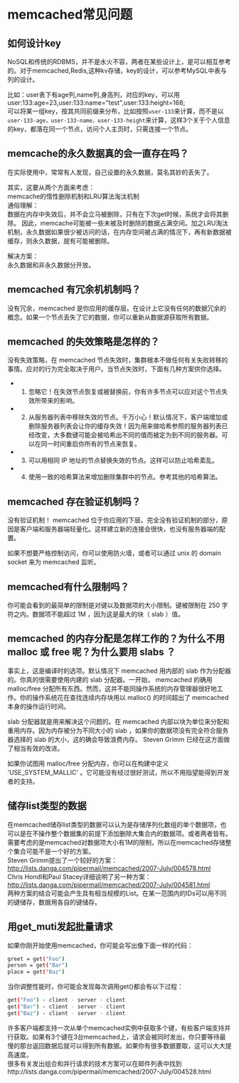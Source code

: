 # memcached常见问题

## 如何设计key
NoSQL和传统的RDBMS，并不是水火不容，两者在某些设计上，是可以相互参考的。对于memcached,Redis,这种kv存储，key的设计，可以参考MySQL中表与列的设计。

比如：user表下有age列,name列,身高列，对应的key，可以用user:133:age=23,user:133:name="test",user:133:height=168;  
可以将某一组key，按其共同前缀来分布，比如按照`user-133`来计算，而不是以`user-133-age，user-133-name，user-133-height`来计算，这样3个关于个人信息的key，都落在同一个节点，访问个人主页时，只需连接一个节点。

## memcache的永久数据真的会一直存在吗？
在实际使用中，常常有人发现，自己设置的永久数据，莫名其妙的丢失了。

其实，这要从两个方面来考虑：  
memcache的惰性删除机制和LRU算法淘汰机制  
通俗理解：  
数据在内存中失效后，并不会立马被删除，只有在下次get时候，系统才会将其删除。 因此，memcache可能被一些未被及时删除的数据占满空间。加之LRU淘汰机制，永久数据如果很少被访问的话，在内存空间被占满的情况下，再有新数据被缓存，则永久数据，就有可能被删除。

解决方案：  
永久数据和非永久数据分开放。

## memcached 有冗余机机制吗？
没有冗余，memcached 是你应用的缓存层。在设计上它没有任何的数据冗余的概念。如果一个节点丢失了它的数据，你可以重新从数据源获取所有数据。

## memcached 的失效策略是怎样的？
没有失效策略，在 memcached 节点失效时，集群根本不做任何有关失败转移的事情。应对的行为完全取决于用户。当节点失效时，下面有几种方案供你选择。

* 1. 忽略它！在失效节点恢复或被替换前，你有许多节点可以应对这个节点失效所带来的影响。

* 2. 从服务器列表中移除失效的节点。千万小心！默认情况下，客户端增加或删除服务器列表会让你的缓存失效！因为用来做哈希参照的服务器列表已经改变，大多数键可能会被哈希出不同的值而被定为到不同的服务器。可以在同一时间重启你所有的节点来恢复。

* 3. 可以用相同 IP 地址的节点替换失效的节点。这样可以防止哈希紊乱。

* 4. 使用一致的哈希算法来增加删除集群中的节点。参考其他的哈希算法。

## memcached 存在验证机制吗？
没有验证机制！ memcached 位于你应用的下层。完全没有验证机制的部分，原因是客户端和服务器端轻量化。这样建立新的连接会很快，也没有服务器端的配置。

如果不想要严格控制访问，你可以使用防火墙，或者可以通过 unix 的 domain socket 来为 memcached 监听。

## memcached有什么限制吗？
你可能会看到的最简单的限制是对键以及数据项的大小限制。键被限制在 250 字符之内。数据项不能超过 1M ，因为这是最大的块（ slab ）值。

## memcached 的内存分配是怎样工作的？为什么不用 malloc 或 free 呢？为什么要用 slabs ？
事实上，这是编译时的选项。默认情况下 memcached 用内部的 slab 作为分配器的。你真的很需要使用内建的 slab 分配器。一开始， memcached 的确用 malloc/free 分配所有东西。然而，这并不能同操作系统的内存管理器很好地工作。你的操作系统花在查找连续内存块用以 malloc() 的时间超出了 memcached 本身的操作运行时间。

slab 分配器就是用来解决这个问题的。在 memcached 内部以块为单位来分配和重用内存。因为内存被分为不同大小的 slab ，如果你的数据项没有完全符合服务器选择的 slab 的大小，这的确会导致浪费内存。   Steven Grimm 已经在这方面做了相当有效的改进。

如果你试图用 malloc/free 分配内存，你可以在构建中定义 'USE_SYSTEM_MALLIC' 。它可能没有经过很好测试，所以不用指望能得到开发者的支持。

## 储存list类型的数据
在memcached储存list类型的数据可以认为是存储序列化数组的单个数据项，也可以是在不操作整个数据集的前提下添加删除大集合内的数据项。或者两者皆有。  
需要考虑的是memcached对数据项大小有1M的限制，所以在memcached存储整个集合可能不是一个好的方案。  
Steven Grimm提出了一个较好的方案：  
http://lists.danga.com/pipermail/memcached/2007-July/004578.html  
Chris Hondl和Paul Stacey详细说明了另一种方案：  
http://lists.danga.com/pipermail/memcached/2007-July/004581.html  
两种方案的结合可能会产生具有相当规模的List。在某一范围内的IDs可以用不同的键储存，数据用各自的键储存。

## 用get_muti发起批量请求
如果你刚开始使用memcached，你可能会写出像下面一样的代码：  
```sh
greet = get("Foo")
person = get("Bar")
place = get("Baz")
```
当你调整性能时，你可能会发现每次调用get()都会有以下过程：
```sh
get("Foo") - client - server - client
get("Bar") - client - server - client
get("Baz") - client - server - client
```
许多客户端都支持一次从单个memcached实例中获取多个键，有些客户端支持并行获取。如果有3个键在3台memcached上，请求会被同时发出，你只要等待最慢的那台返回数据后就可以得到所有数据。如果你有很多数据要取，这可以大大提高速度。  
很多有关发出组合和并行请求的技术方案可以在邮件列表中找到http://lists.danga.com/pipermail/memcached/2007-July/004528.html 

 

 
